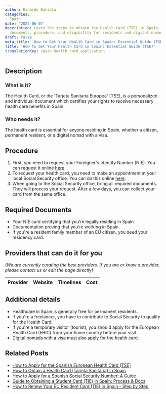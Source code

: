 ```yaml
---
author: Ricardo Batista
categories:
- Spain
date: '2024-06-07'
description: Learn the steps to obtain the Health Card (TSE) in Spain, including necessary
  documents, procedure, and eligibility for residents and digital nomads.
draft: false
meta_title: 'How to Get Your Health Card in Spain: Essential Guide (TSE)'
title: 'How to Get Your Health Card in Spain: Essential Guide (TSE)'
translationKey: spain-health_card_application
---
```


## Description
### What is it?
The Health Card, or the 'Tarjeta Sanitaria Europea' (TSE), is a personalized and individual document which certifies your rights to receive necessary health care benefits in Spain.

### Who needs it?
The health card is essential for anyone residing in Spain, whether a citizen, permanent resident, or a digital nomad with a visa.

## Procedure
1. First, you need to request your Foreigner's Identity Number (NIE). You can request it online [here](https://sede.policia.gob.es/NieCertificado/).
2. To request your health card, you need to make an appointment at your local Social Security office. You can do this online [here](https://www.seg-social.es/wps/portal/wss/internet/Inicio).
3. When going to the Social Security office, bring all required documents. They will process your request. After a few days, you can collect your card from the same office.

## Required Documents
- Your NIE card certifying that you're legally residing in Spain. 
- Documentation proving that you're working in Spain.
- If you're a resident family member of an EU citizen, you need your residency card.

## Providers that can do it for you

_(We are currently curating the best providers. If you are or know a provider, please contact us or edit the page directly)_

| Provider        |     Website     |     Timelines    |       Cost      |
| :-------------: | :-------------: |  :-------------: | :-------------: |

## Additional details
- Healthcare in Spain is generally free for permanent residents. 
- If you're a freelancer, you have to contribute to Social Security to qualify for the Health Card.
- If you're a temporary visitor (tourist), you should apply for the European Health Card (EHIC) from your home country before your visit.
- Digital nomads with a visa must also apply for the health card.


## Related Posts

- [How to Apply for the Spanish European Health Card (TSE)](https://tramitit.com/guides/spain/health_card_renewal/)
- [How to Obtain a Health Card (Tarjeta Sanitaria) in Spain](https://tramitit.com/guides/spain/tarjeta_sanitaria/)
- [How to Apply for a Spanish Social Security Number: A Guide](https://tramitit.com/guides/spain/spanish_social_security_number/)
- [Guide to Obtaining a Student Card (TIE) in Spain: Process & Docs](https://tramitit.com/guides/spain/student_card_application/)
- [How to Renew Your EU Resident Card (TIE) in Spain - Step by Step](https://tramitit.com/guides/spain/eu_resident_card_renewal/)